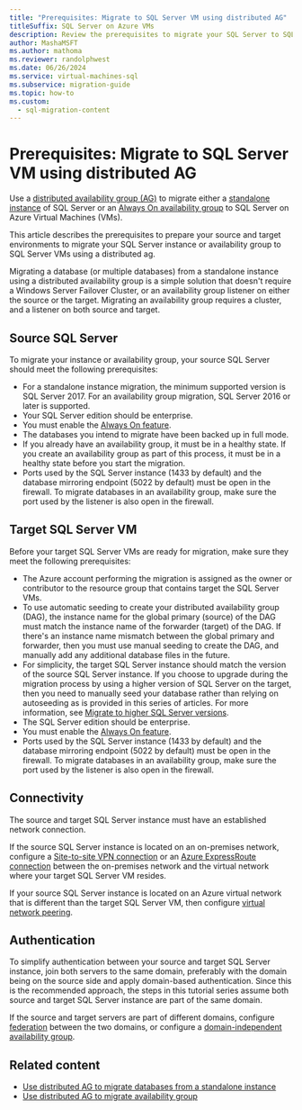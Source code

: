 ```yaml
---
title: "Prerequisites: Migrate to SQL Server VM using distributed AG"
titleSuffix: SQL Server on Azure VMs
description: Review the prerequisites to migrate your SQL Server to SQL Server on Azure VMs using a distributed availability group.
author: MashaMSFT
ms.author: mathoma
ms.reviewer: randolphwest
ms.date: 06/26/2024
ms.service: virtual-machines-sql
ms.subservice: migration-guide
ms.topic: how-to
ms.custom:
  - sql-migration-content
---
```

# Prerequisites: Migrate to SQL Server VM using distributed AG

Use a [distributed availability group (AG)](/sql/database-engine/availability-groups/windows/distributed-availability-groups) to migrate either a [standalone instance](distributed-availability-group-migrate-standalone-instance.md) of SQL Server or an [Always On availability group](distributed-availability-group-migrate-availability-group.md) to SQL Server on Azure Virtual Machines (VMs).

This article describes the prerequisites to prepare your source and target environments to migrate your SQL Server instance or availability group to SQL Server VMs using a distributed ag.

Migrating a database (or multiple databases) from a standalone instance using a distributed availability group is a simple solution that doesn't require a Windows Server Failover Cluster, or an availability group listener on either the source or the target. Migrating an availability group requires a cluster, and a listener on both source and target.

## Source SQL Server

To migrate your instance or availability group, your source SQL Server should meet the following prerequisites:

- For a standalone instance migration, the minimum supported version is SQL Server 2017. For an availability group migration, SQL Server 2016 or later is supported.
- Your SQL Server edition should be enterprise.
- You must enable the [Always On feature](/sql/database-engine/availability-groups/windows/enable-and-disable-always-on-availability-groups-sql-server).
- The databases you intend to migrate have been backed up in full mode.
- If you already have an availability group, it must be in a healthy state. If you create an availability group as part of this process, it must be in a healthy state before you start the migration.
- Ports used by the SQL Server instance (1433 by default) and the database mirroring endpoint (5022 by default) must be open in the firewall. To migrate databases in an availability group, make sure the port used by the listener is also open in the firewall.

## Target SQL Server VM

Before your target SQL Server VMs are ready for migration, make sure they meet the following prerequisites:

- The Azure account performing the migration is assigned as the owner or contributor to the resource group that contains target the SQL Server VMs.
- To use automatic seeding to create your distributed availability group (DAG), the instance name for the global primary (source) of the DAG must match the instance name of the forwarder (target) of the DAG. If there's an instance name mismatch between the global primary and forwarder, then you must use manual seeding to create the DAG, and manually add any additional database files in the future.
- For simplicity, the target SQL Server instance should match the version of the source SQL Server instance. If you choose to upgrade during the migration process by using a higher version of SQL Server on the target, then you need to manually seed your database rather than relying on autoseeding as is provided in this series of articles. For more information, see [Migrate to higher SQL Server versions](/sql/database-engine/availability-groups/windows/distributed-availability-groups#cautions-when-using-distributed-availability-groups-to-migrate-to-higher-sql-server-versions).
- The SQL Server edition should be enterprise.
- You must enable the [Always On feature](/sql/database-engine/availability-groups/windows/enable-and-disable-always-on-availability-groups-sql-server).
- Ports used by the SQL Server instance (1433 by default) and the database mirroring endpoint (5022 by default) must be open in the firewall. To migrate databases in an availability group, make sure the port used by the listener is also open in the firewall.

## Connectivity

The source and target SQL Server instance must have an established network connection.

If the source SQL Server instance is located on an on-premises network, configure a [Site-to-site VPN connection](/microsoft-365/enterprise/connect-an-on-premises-network-to-a-microsoft-azure-virtual-network) or an [Azure ExpressRoute connection](/azure/expressroute/expressroute-introduction) between the on-premises network and the virtual network where your target SQL Server VM resides.

If your source SQL Server instance is located on an Azure virtual network that is different than the target SQL Server VM, then configure [virtual network peering](/azure/virtual-network/virtual-network-peering-overview).

## Authentication

To simplify authentication between your source and target SQL Server instance, join both servers to the same domain, preferably with the domain being on the source side and apply domain-based authentication. Since this is the recommended approach, the steps in this tutorial series assume both source and target SQL Server instance are part of the same domain.

If the source and target servers are part of different domains, configure [federation](/entra/identity/hybrid/connect/whatis-fed) between the two domains, or configure a [domain-independent availability group](/azure/azure-sql/virtual-machines/windows/availability-group-clusterless-workgroup-configure).

## Related content

- [Use distributed AG to migrate databases from a standalone instance](distributed-availability-group-migrate-standalone-instance.md)
- [Use distributed AG to migrate availability group](distributed-availability-group-migrate-availability-group.md)
